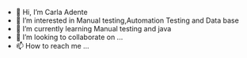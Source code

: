 - 👋 Hi, I’m Carla Adente
- 👀 I’m interested in Manual testing,Automation Testing and Data base
- 🌱 I’m currently learning Manual testing and java
- 💞️ I’m looking to collaborate on ...
- 📫 How to reach me ...

<!---
cayema123/cayema123 is a ✨ special ✨ repository because its `README.md` (this file) appears on your GitHub profile.
You can click the Preview link to take a look at your changes.
--->
